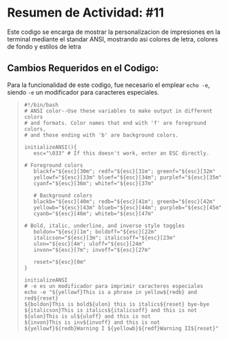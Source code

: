 # Resumen de Actividad: #11
Este codigo se encarga de mostrar la personalizacion de impresiones en la terminal mediante el standar ANSI, mostrando asi colores de letra, colores de fondo y estilos de letra

## Cambios Requeridos en el Codigo:
Para la funcionalidad de este codigo, fue necesario el emplear `echo -e`, siendo `-e` un modificador para caracteres especiales.
>```shell
>#!/bin/bash
># ANSI color--Use these variables to make output in different colors
># and formats. Color names that end with 'f' are foreground colors,
># and those ending with 'b' are background colors.
>
>initializeANSI(){
>    esc="\033" # If this doesn't work, enter an ESC directly.
>
># Foreground colors
>    blackf="${esc}[30m"; redf="${esc}[31m"; greenf="${esc}[32m"
>    yellowf="${esc}[33m" bluef="${esc}[34m"; purplef="${esc}[35m"
>    cyanf="${esc}[36m"; whitef="${esc}[37m"
>
>    # Background colors
>    blackb="${esc}[40m"; redb="${esc}[41m"; greenb="${esc}[42m"
>    yellowb="${esc}[43m" blueb="${esc}[44m"; purpleb="${esc}[45m"
>    cyanb="${esc}[46m"; whiteb="${esc}[47m"
>
># Bold, italic, underline, and inverse style toggles
>    boldon="${esc}[1m"; boldoff="${esc}[22m"
>    italicson="${esc}[3m"; italicsoff="${esc}[23m"
>    ulon="${esc}[4m"; uloff="${esc}[24m"
>    invon="${esc}[7m"; invoff="${esc}[27m"
>    
>    reset="${esc}[0m"
>}
>
>initializeANSI
># -e es un modificador para imprimir caracteres especiales
>echo -e "${yellowf}This is a phrase in yellow${redb} and red${reset}
>${boldon}This is bold${ulon} this is italics${reset} bye-bye
>${italicson}This is italics${italicsoff} and this is not
>${ulon}This is ul${uloff} and this is not
>${invon}This is inv${invoff} and this is not
>${yellowf}${redb}Warning I ${yellowb}${redf}Warning II${reset}"
>```